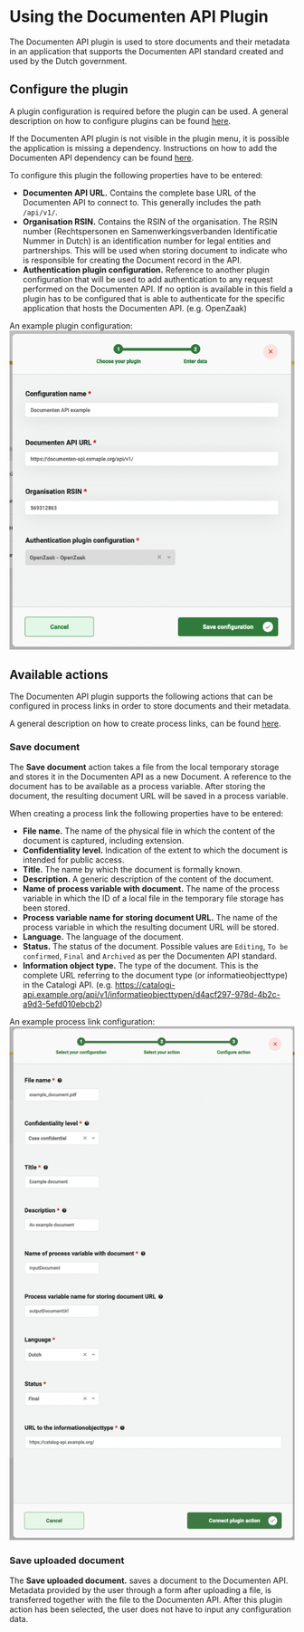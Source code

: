 # Using the Documenten API Plugin

The Documenten API plugin is used to store documents and their metadata in an application that supports the
Documenten API standard created and used by the Dutch government.

## Configure the plugin

A plugin configuration is required before the plugin can be used. A general description on how to configure
plugins can be found [here](../configure-plugin.md).

If the Documenten API plugin is not visible in the plugin menu, it is possible the application is missing a dependency.
Instructions on how to add the Documenten API dependency can be found
[here](/valtimo-implementation/modules/documenten-api.md).

To configure this plugin the following properties have to be entered:
- **Documenten API URL.** Contains the complete base URL of the Documenten API to connect to. This 
generally includes the path `/api/v1/`.
- **Organisation RSIN.** Contains the RSIN of the organisation. The RSIN number (Rechtspersonen en 
Samenwerkingsverbanden Identificatie Nummer in Dutch) is an identification number for legal entities and partnerships.
This will be used when storing document to indicate who is responsible for creating the Document record in the API.
- **Authentication plugin configuration.** Reference to another plugin configuration that will be used to add 
authentication to any request performed on the Documenten API. If no option is available in this field a plugin has to 
be configured that is able to authenticate for the specific application that hosts the Documenten API. (e.g. OpenZaak)

An example plugin configuration:
![example plugin configuration](img/configure-plugin.png)

## Available actions

The Documenten API plugin supports the following actions that can be configured in process links in order to store 
documents and their metadata. 

A general description on how to create process links, can be found [here](../create-process-link.md).

### Save document

The **Save document** action takes a file from the local temporary storage and stores it in the Documenten API as a new 
Document. A reference to the document has to be available as a process variable. After storing the 
document, the resulting document URL will be saved in a process variable.

When creating a process link the following properties have to be entered:
- **File name.** The name of the physical file in which the content of the document is captured, including extension.
- **Confidentiality level.** Indication of the extent to which the document is intended for public access.
- **Title.** The name by which the document is formally known.
- **Description.** A generic description of the content of the document.
- **Name of process variable with document.** The name of the process variable in which the ID of a local file in the 
temporary file storage has been stored.  
- **Process variable name for storing document URL.** The name of the process variable in which the resulting document URL 
will be stored.
- **Language.** The language of the document.
- **Status.** The status of the document. Possible values are `Editing`, `To be confirmed`, `Final` and `Archived` as per 
the Documenten API standard.
- **Information object type.** The type of the document. This is the complete URL referring to the document 
type (or informatieobjecttype) in the Catalogi API. (e.g. https://catalogi-api.example.org/api/v1/informatieobjecttypen/d4acf297-978d-4b2c-a9d3-5efd010ebcb2)

An example process link configuration:
![Generate document process link](img/save-document-configuration.png)

### Save uploaded document

The **Save uploaded document.** saves a document to the Documenten API. Metadata provided by the user
through a form after uploading a file, is transferred together with the file to the Documenten API. After this plugin
action has been selected, the user does not have to input any configuration data.
